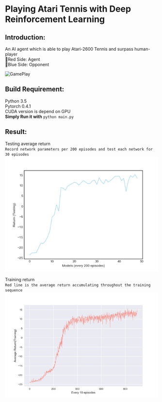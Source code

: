 # Playing Atari Tennis with Deep Reinforcement Learning
## Introduction:  
An AI agent  which is able to play Atari-2600 Tennis and surpass human-player  
:red_circle:Red Side: Agent  
:large_blue_circle:Blue Side: Opponent  
  
![GamePlay](https://github.com/sizzle0121/CS_Project/blob/master/img/tennis.gif)  

## Build Requirement:  
Python 3.5  
Pytorch 0.4.1  
CUDA version is depend on GPU  
__Simply Run it with__ `python main.py`  
## Result:  
Testing average return  
`Record network parameters per 200 episodes and test each network for 30 episodes`  
![Testing average return per 200 episodes](https://raw.githubusercontent.com/sizzle0121/CS_Project/master/img/Test_Return.png)  
  
Training return  
`Red line is the average return accumulating throughout the training sequence`  
![Training return](https://raw.githubusercontent.com/sizzle0121/CS_Project/master/img/Return_avg.png)
